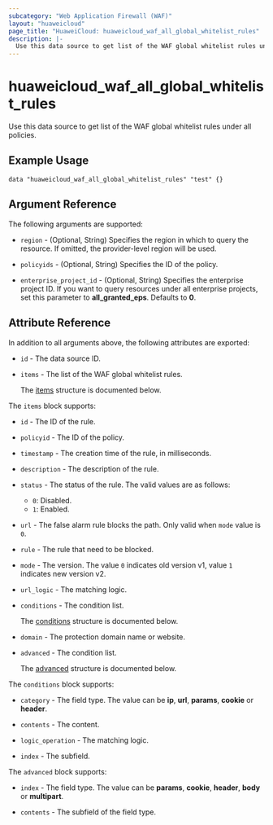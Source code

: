 ```yaml
---
subcategory: "Web Application Firewall (WAF)"
layout: "huaweicloud"
page_title: "HuaweiCloud: huaweicloud_waf_all_global_whitelist_rules"
description: |-
  Use this data source to get list of the WAF global whitelist rules under all policies.
---
```


# huaweicloud_waf_all_global_whitelist_rules

Use this data source to get list of the WAF global whitelist rules under all policies.

## Example Usage

```hcl
data "huaweicloud_waf_all_global_whitelist_rules" "test" {}
```

## Argument Reference

The following arguments are supported:

* `region` - (Optional, String) Specifies the region in which to query the resource.
  If omitted, the provider-level region will be used.

* `policyids` - (Optional, String) Specifies the ID of the policy.

* `enterprise_project_id` - (Optional, String) Specifies the enterprise project ID.
  If you want to query resources under all enterprise projects, set this parameter to **all_granted_eps**.
  Defaults to **0**.

## Attribute Reference

In addition to all arguments above, the following attributes are exported:

* `id` - The data source ID.

* `items` - The list of the WAF global whitelist rules.

  The [items](#items_struct) structure is documented below.

<a name="items_struct"></a>
The `items` block supports:

* `id` - The ID of the rule.

* `policyid` - The ID of the policy.

* `timestamp` - The creation time of the rule, in milliseconds.

* `description` - The description of the rule.

* `status` - The status of the rule.
  The valid values are as follows:
  + `0`: Disabled.
  + `1`: Enabled.

* `url` - The false alarm rule blocks the path.
  Only valid when `mode` value is `0`.

* `rule` - The rule that need to be blocked.

* `mode` - The version.
  The value `0` indicates old version v1, value `1` indicates new version v2.

* `url_logic` - The matching logic.

* `conditions` - The condition list.

  The [conditions](#items_condition_struct) structure is documented below.

* `domain` - The protection domain name or website.

* `advanced` - The condition list.

  The [advanced](#items_advanced_struct) structure is documented below.

<a name="items_condition_struct"></a>
The `conditions` block supports:

* `category` - The field type.
  The value can be **ip**, **url**, **params**, **cookie** or **header**.

* `contents` - The content.

* `logic_operation` - The matching logic.

* `index` - The subfield.

<a name="items_advanced_struct"></a>
The `advanced` block supports:

* `index` - The field type.
  The value can be **params**, **cookie**, **header**, **body** or **multipart**.

* `contents` - The subfield of the field type.
